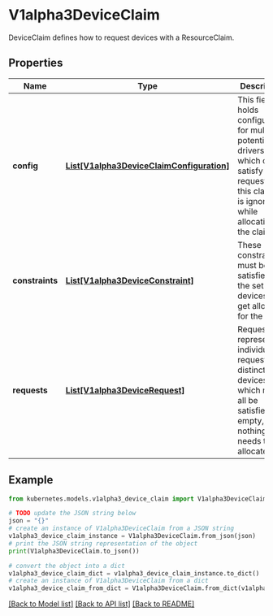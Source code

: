 # V1alpha3DeviceClaim

DeviceClaim defines how to request devices with a ResourceClaim.

## Properties

Name | Type | Description | Notes
------------ | ------------- | ------------- | -------------
**config** | [**List[V1alpha3DeviceClaimConfiguration]**](V1alpha3DeviceClaimConfiguration.md) | This field holds configuration for multiple potential drivers which could satisfy requests in this claim. It is ignored while allocating the claim. | [optional] 
**constraints** | [**List[V1alpha3DeviceConstraint]**](V1alpha3DeviceConstraint.md) | These constraints must be satisfied by the set of devices that get allocated for the claim. | [optional] 
**requests** | [**List[V1alpha3DeviceRequest]**](V1alpha3DeviceRequest.md) | Requests represent individual requests for distinct devices which must all be satisfied. If empty, nothing needs to be allocated. | [optional] 

## Example

```python
from kubernetes.models.v1alpha3_device_claim import V1alpha3DeviceClaim

# TODO update the JSON string below
json = "{}"
# create an instance of V1alpha3DeviceClaim from a JSON string
v1alpha3_device_claim_instance = V1alpha3DeviceClaim.from_json(json)
# print the JSON string representation of the object
print(V1alpha3DeviceClaim.to_json())

# convert the object into a dict
v1alpha3_device_claim_dict = v1alpha3_device_claim_instance.to_dict()
# create an instance of V1alpha3DeviceClaim from a dict
v1alpha3_device_claim_from_dict = V1alpha3DeviceClaim.from_dict(v1alpha3_device_claim_dict)
```
[[Back to Model list]](../README.md#documentation-for-models) [[Back to API list]](../README.md#documentation-for-api-endpoints) [[Back to README]](../README.md)


